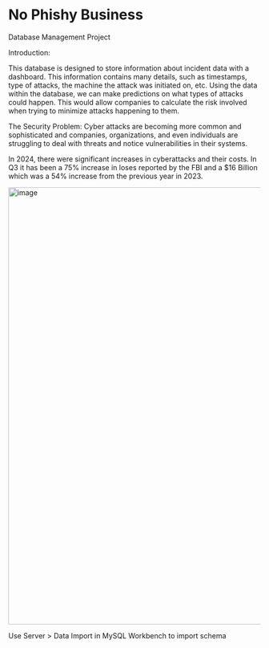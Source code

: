 # No Phishy Business
Database Management Project

Introduction: 

This database is designed to store information about incident data with a dashboard. This information contains many details, such as timestamps, type of attacks, the machine the attack was initiated on, etc. Using the data within the database, we can make predictions on what types of attacks could happen. This would allow companies to calculate the risk involved when trying to minimize attacks happening to them.

The Security Problem: Cyber attacks are becoming more common and sophisticated and companies, organizations, and even individuals are struggling to deal with threats and notice vulnerabilities in their systems.


In 2024, there were significant increases in cyberattacks and their costs.
In Q3 it has been a 75% increase in loses reported by the FBI and a $16 Billion which was a 54% increase from the previous year in 2023.


<img width="965" height="871" alt="image" src="https://github.com/user-attachments/assets/f49bb0b7-a445-466b-a3e6-91527ebd977b" />



Use Server > Data Import in MySQL Workbench to import schema
